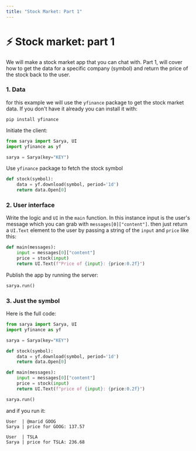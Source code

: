 ```yaml
---
title: "Stock Market: Part 1"
---
```


# ⚡️ Stock market: part 1

We will make a stock market app that you can chat with. Part 1, will cover how to get the data for a specific company (symbol) and return the price of the stock back to the user.

### 1. Data
for this example we will use the `yfinance` package to get the stock market data. If you don't have it already you can install it with:
```
pip install yfinance
```

Initiate the client:
```py
from sarya import Sarya, UI
import yfinance as yf

sarya = Sarya(key="KEY")
```

Use `yfinance` package to fetch the stock symbol
```py
def stock(symbol):
    data = yf.download(symbol, period='1d')
    return data.Open[0]
```

### 2. User interface
Write the logic and `UI` in the `main` function. In this instance input is the user's message which you can grab with `messages[0]["content"]`. then just return a `UI.Text` element to the user by passing a string of the `input` and `price` like this:
```py
def main(messages):
    input = messages[0]["content"]
    price = stock(input)
    return UI.Text(f"Price of {input}: {price:0.2f}")
```

Publish the app by running the server:
```py
sarya.run()
```

### 3. Just the symbol
Here is the full code:
```py
from sarya import Sarya, UI
import yfinance as yf

sarya = Sarya(key="KEY")

def stock(symbol):
    data = yf.download(symbol, period='1d')
    return data.Open[0]

def main(messages):
    input = messages[0]["content"]
    price = stock(input)
    return UI.Text(f"price of {input}: {price:0.2f}")

sarya.run()
```

and if you run it:
```
User  | @marid GOOG
Sarya | price for GOOG: 137.57

User  | TSLA
Sarya | price for TSLA: 236.68
```
